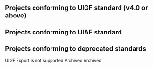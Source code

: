 ## Projects conforming to UIGF standard (v4.0 or above)

<RelativeProjectPanel>
  <Pcd
    bg="https://img.alicdn.com/imgextra/i4/1797064093/O1CN01F0AGTl1g6dvW6j28q_!!1797064093.png"
    icon="https://img.alicdn.com/imgextra/i4/1797064093/O1CN01oaGvKE1g6dut0pICS_!!1797064093.png"
    repo="https://github.com/DGP-Studio/Snap.Hutao"
    site="https://hut.ao/"
    title="Snap Hutao"
    desc="A multifunctional open-source Genshin Impact toolkit">
    <Pcb label="UIGF v4.0" :games="['ys', 'sr_', 'zzz_']" bg="red"></Pcb>
  </Pcd>
  <Pcd
    bg="/partnerships/TeyvatGuide/AppPreview.png"
    icon="/partnerships/TeyvatGuide/logo.png"
    repo="https://github.com/BTMuli/TeyvatGuide"
    site="https://apps.microsoft.com/detail/9NLBNNNBNSJN"
    title="Teyvat Guide"
    desc="Game Tool for Genshin Impact Player">
    <Pcb label="UIGF v4.0" :games="['ys', 'sr_', 'zzz_']" bg="orange"></Pcb>
    <Pcb label="UIGF v3.0" :games="['ys']" bg="white"></Pcb>
  </Pcd>
  <Pcd
    bg="https://gi.pizzastudio.org/img/ophelper-uigf-preview.png"
    icon="https://gi.pizzastudio.org/img/ophelper_logo_clipped.png"
    repo="https://github.com/pizza-studio/GenshinPizzaHelper"
    site="https://apps.apple.com/app/id1635319193"
    title="Pizza Helper for Genshin"
    desc="A companion app (for Genshin Impact) among Apple platforms.">
    <Pcb label="UIGF v4.0" :games="['ys', 'sr_', 'zzz_']" bg="purple"></Pcb>
    <Pcb label="UIGF v2.2~v3.0 (Import Only)" :games="['ys']" bg="white"></Pcb>
  </Pcd>
  <Pcd
    bg="https://hsr.pizzastudio.org/img/hsrhelper-srgf-preview.png"
    icon="https://hsr.pizzastudio.org/img/icon.hsrhelper.clipped.png"
    repo="https://github.com/pizza-studio/HSRPizzaHelper/"
    site="https://apps.apple.com/app/id6448894222"
    title="Pizza Helper for HSR"
    desc="A companion app (for Honkai: Star Rail) among Apple platforms.">
    <Pcb label="UIGF v4.0" :games="['ys_', 'sr', 'zzz_']" bg="purple"></Pcb>
    <Pcb label="SRGF v1.0" :games="['sr']" bg="white"></Pcb>
  </Pcd>
  <Pcd
    bg="/partnerships/starwo/preview.png"
    icon="/partnerships/starwo/logo.png"
    repo="https://github.com/TremblingMoeNew/StarRailWarpObserve"
    site="https://starwo.dodocotales.cc/"
    title="Star Rail Warp Observe"
    desc="Record every warp of you">
    <Pcb label="UIGF v4.0" :games="['ys_', 'sr', 'zzz_']" bg="blue"></Pcb>
    <Pcb label="SRGF v1.0" :games="['sr']" bg="white"></Pcb>
  </Pcd>
</RelativeProjectPanel>

## Projects conforming to UIAF standard

<RelativeProjectPanel>
  <Pcd
    bg="https://img.alicdn.com/imgextra/i4/1797064093/O1CN01F0AGTl1g6dvW6j28q_!!1797064093.png"
    icon="https://img.alicdn.com/imgextra/i4/1797064093/O1CN01oaGvKE1g6dut0pICS_!!1797064093.png"
    repo="https://github.com/DGP-Studio/Snap.Hutao"
    site="https://hut.ao/"
    title="Snap Hutao"
    desc="A multifunctional open-source Genshin Impact toolkit">
    <Pcb label="UIAF v1.1" :games="['ys']" bg="red"></Pcb>
  </Pcd>
  <Pcd
    bg="https://file.xunkong.cc/static/repo/xunkong/YanfeiLawyer.webp"
    icon="https://xunkong.cc/images/logo.640.webp"
    repo="https://github.com/xunkong/xunkong"
    site="https://xunkong.cc/"
    title="Xunkong"
    desc="记录旅途中发生的事">
    <Pcb label="UIAF Unknown" :games="['ys']" bg="red"></Pcb>
  </Pcd>
  <Pcd
    bg="/partnerships/cocogoat.png"
    icon="https://avatars.githubusercontent.com/u/82107463"
    repo="https://github.com/yuehaiTeam/cocogoat"
    site="https://cocogoat.work/"
    title="椰羊 cocogoat"
    desc="A toolbox for Genshin Impact 100% running in browser.">
    <Pcb label="UIAF Unknown" :games="['ys']" bg="blue"></Pcb>
  </Pcd>
  <Pcd
    bg="https://raw.githubusercontent.com/Finchaos/yae-markdown-230119/main/images/4.png"
    icon="https://raw.githubusercontent.com/HolographicHat/YaeAchievement/master/icon.ico"
    repo="https://github.com/HolographicHat/YaeAchievement"
    title="YaeAchievement"
    desc="更快、更准的原神成就导出工具">
    <Pcb label="UIAF Unknown" :games="['ys']" bg="orange"></Pcb>
  </Pcd>
  <Pcd
    bg="/partnerships/TeyvatGuide/AppPreview.png"
    icon="/partnerships/TeyvatGuide/logo.png"
    repo="https://github.com/BTMuli/TeyvatGuide"
    site="https://apps.microsoft.com/detail/9NLBNNNBNSJN"
    title="Teyvat Guide"
    desc="Game Tool for Genshin Impact Player">
    <Pcb label="UIAF v1.1" :games="['ys']" bg="orange"></Pcb>
  </Pcd>
  <Pcd
    bg="/partnerships/PaimonsNotebook/preview.webp"
    icon="/partnerships/PaimonsNotebook/logo.webp"
    repo="https://github.com/QooLianyi/PaimonsNotebook"
    title="PaimonsNotebook"
    desc="Android-platform game tool for Genshin Impact">
    <Pcb label="UIAF v1.1" :games="['ys']" bg="green"></Pcb>
  </Pcd>
</RelativeProjectPanel>

## Projects conforming to deprecated standards

<RelativeProjectPanel>
<Pcd
    bg="https://img.alicdn.com/imgextra/i3/1797064093/O1CN018VkZBw1g6dvTMaX9W_!!1797064093.png"
    icon="https://s1.ax1x.com/2023/09/09/pP6xBef.png"
    repo="https://github.com/biuuu/genshin-wish-export"
    title="genshin wish export"
    desc="Easily export the Genshin Impact wish record">
    <Pcb label="UIGF v3.0" :games="['ys']" bg="white"></Pcb>
  </Pcd>
  <Pcd
    bg="https://file.xunkong.cc/static/repo/xunkong/YanfeiLawyer.webp"
    icon="https://xunkong.cc/images/logo.640.webp"
    repo="https://github.com/xunkong/xunkong"
    site="https://xunkong.cc/"
    title="Xunkong"
    desc="记录旅途中发生的事">
    <Pcb label="UIGF v2.2" :games="['ys']" bg="red"></Pcb>
  </Pcd>
  <Pcd
    bg="https://s1.ax1x.com/2023/09/09/pP6x1eK.png"
    icon="https://s1.ax1x.com/2023/09/09/pP6xyFg.jpg"
    repo="https://github.com/voderl/genshin-gacha-analyzer"
    site="https://genshin.voderl.cn/"
    title="genshin-gacha-analyzer"
    desc="genshin wish history analyzer">
    <Pcb label="UIGF v2.2" :games="['ys']" bg="green"></Pcb>
    <Pcb bg="red">UIGF Export is not supported</Pcb>
  </Pcd>
  <Pcd
    bg="/partnerships/mukapp/preview.webp"
    icon="https://img.alicdn.com/imgextra/i4/1797064093/O1CN01agfnd91g6dvMzibmE_!!1797064093.png"
    site="https://gtool.mukapp.top/"
    title="应急食品"
    desc="安卓平台下的原神工具客户端">
    <Pcb label="UIGF Unknown" :games="['ys']" bg="green"></Pcb>
  </Pcd>
  <Pcd
    bg="/partnerships/teyvat-preview.png"
    icon="https://img.alicdn.com/imgextra/i1/1797064093/O1CN01wVRiEq1g6dvGG2mmX_!!1797064093.png"
    site="https://www.yshelper.com/index.php"
    title="YSHelper"
    desc="专注旅行者服务的微信小程序">
    <Pcb label="UIGF Unknown" :games="['ys']" bg="green"></Pcb>
  </Pcd>
  <Pcd
    bg="https://img.alicdn.com/imgextra/i1/1797064093/O1CN01Or2BBf1g6dvUQwGP9_!!1797064093.png"
    icon="https://s1.ax1x.com/2023/09/09/pP6xyFg.jpg"
    repo="https://github.com/sunfkny/genshin-gacha-export"
    title="genshin-gacha-export"
    desc="原神抽卡记录导出">
    <Pcb label="UIGF v2.2" :games="['ys']" bg="blue"></Pcb>
  </Pcd>
  <Pcd
    bg="https://s1.ax1x.com/2023/09/09/pP6xHfJ.png"
    icon="https://s1.ax1x.com/2023/09/09/pP6x7Y4.png"
    repo="https://github.com/AuroraZiling/sangonomiya"
    title="Sangonomiya"
    desc="Gacha Report Tool for Genshin Impact">
    <Pcb label="UIGF Unknown" :games="['ys']" bg="green"></Pcb>
    <Pcb bg="red">Archived</Pcb>
  </Pcd>
  <Pcd
    bg="https://starward.scighost.com/resource/img/uigf/uigf_en.webp"
    icon="/partnerships/starward/logo.ico"
    repo="https://github.com/Scighost/Starward"
    title="Starward"
    desc="Game Launcher for miHoYo">
    <Pcb label="UIGF v2.3" :games="['ys']" bg="blue"></Pcb>
  </Pcd>
  <Pcd
    bg="/partnerships/PaimonsNotebook/preview.webp"
    icon="/partnerships/PaimonsNotebook/logo.webp"
    repo="https://github.com/QooLianyi/PaimonsNotebook"
    title="PaimonsNotebook"
    desc="Android-platform game tool for Genshin Impact">
    <Pcb label="UIGF v3.0" :games="['ys']" bg="green"></Pcb>
  </Pcd>
  <Pcd
    bg="https://raw.githubusercontent.com/DancingSnow0517/StarRail-gacha/master/imgs/1.png"
    icon="https://raw.githubusercontent.com/DancingSnow0517/StarRail-gacha/master/imgs/star_rail.png"
    repo="https://github.com/DancingSnow0517/StarRail-gacha"
    title="StarRail Gacha Exporter"
    desc="A Quick and Easy Honkai: Star Rail Gacha export tool">
    <Pcb label="SRGF v1.0" :games="['sr']" bg="white"></Pcb>
  </Pcd>
  <Pcd
      bg="https://raw.githubusercontent.com/BoxCatTeam/SRCat/master/github-assets/images/3.png"
      icon="https://raw.githubusercontent.com/BoxCatTeam/SRCat/master/github-assets/images/app_icon.png"
      repo="https://github.com/BoxCatTeam/SRCat"
      site="https://srcat.boxcat.org/"
      title="SRCat"
      desc="Honkai: Star Rail Toolbox / May the kitties accompany all the way along.">
      <Pcb label="SRGF v1.0" :games="['sr']" bg="red"></Pcb>
  </Pcd>
  <Pcd
    bg="https://s1.ax1x.com/2023/09/09/pP6xO61.png"
    icon="https://s1.ax1x.com/2023/09/09/pP6xLlR.png"
    repo="https://github.com/AuroraZiling/star-rail-asta"
    title="Asta"
    desc="Gacha Report Tool for Honkai: Star Rail">
    <Pcb label="SRGF v1.0" :games="['sr']" bg="red"></Pcb>
    <Pcb bg="blue">Archived</Pcb>
  </Pcd>
  <Pcd
    bg="https://starward.scighost.com/resource/img/uigf/uigf_zh.webp"
    icon="/partnerships/starward/logo.ico"
    repo="https://github.com/Scighost/Starward"
    title="Starward"
    desc="Game Launcher for miHoYo">
    <Pcb label="SRGF v1.0" :games="['sr']" bg="blue"></Pcb>
  </Pcd>
  <Pcd
    bg="https://cdn.jamsg.cn/release/SRTools/Preview.webp"
    icon="https://cdn.jamsg.cn/release/SRTools/Logo.webp"
    repo="https://github.com/JamXi233/SRTools"
    site="https://srtools.jamsg.cn"
    title="SRTools"
    desc="Enhanced StarRail Launcher">
    <Pcb label="SRGF v1.0" :games="['sr']" bg="purple"></Pcb>
  </Pcd>
  <Pcd
    bg="https://raw.githubusercontent.com/xyxyx718/HSRchargingCalculator/main/img/mp-history.jpg"
    icon="https://raw.githubusercontent.com/xyxyx718/HSRchargingCalculator/main/img/logo.png"
    repo="https://github.com/xyxyx718/HSRchargingCalculator"
    site="https://github.com/xyxyx718/HSRchargingCalculator/blob/main/%E5%92%B8%E9%B1%BC%E7%9A%84%E5%B4%A9%E9%93%81%E5%8A%A9%E7%90%86.md"
    title="咸鱼的崩铁助理"
    desc="Gacha Analyzer & Charging Calculator for Honkai: Star Rail">
    <Pcb label="SRGF v1.0" :games="['sr']" bg="blue"></Pcb>
  </Pcd>
  <Pcd
    bg="https://raw.githubusercontent.com/cntvc/star-rail-tools/main/docs/image/star_rail_tools_cover.png"
    icon="/games/sr.webp"
    repo="https://github.com/cntvc/star-rail-tools"
    title="StarRailTools"
    desc="保存星铁数据的小工具">
    <Pcb label="SRGF v1.0" :games="['sr']" bg="white"></Pcb>
  </Pcd>
  <Pcd
    bg="/partnerships/StarRailToolkit/preview.jpg"
    icon="/partnerships/StarRailToolkit/logo.jpg"
    repo="https://github.com/LittleNyima/honkai-starrail-toolkit"
    title="StarRailToolkit"
    desc="Honkai: Star Rail Toolkit">
    <Pcb label="SRGF v1.0" :games="['sr']" bg="red"></Pcb>
  </Pcd>
  <Pcd
    bg="/partnerships/Firefly/preview.png"
    icon="/partnerships/Firefly/logo.png"
    repo="https://github.com/Natrium0521/Firefly"
    title="Firefly"
    desc="Honkai: Star Rail Tools">
    <Pcb label="SRGF v1.0" :games="['sr']" bg="purple"></Pcb>
  </Pcd>
</RelativeProjectPanel>

